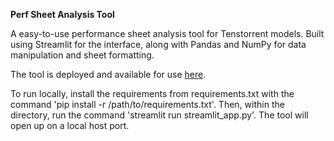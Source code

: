 **Perf Sheet Analysis Tool**

A easy-to-use performance sheet analysis tool for Tenstorrent models. Built using Streamlit for the interface, along with Pandas and NumPy for data manipulation and sheet formatting.

The tool is deployed and available for use <a href="perfsheet.streamlit.app" target="_blank">here</a>.

To run locally, install the requirements from requirements.txt with the command 'pip install -r /path/to/requirements.txt'. Then, within the directory, run the command 'streamlit run streamlit_app.py'. The tool will open up on a local host port.